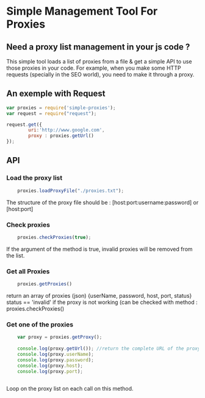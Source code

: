 # Simple Management Tool For Proxies 

## Need a proxy list management in your js code ? 

This simple tool loads a list of proxies from a file & get a simple API to use those proxies in your code. 
For example, when you make some HTTP requests (specially in the SEO world), you need to make it through a proxy. 


## An exemple with Request 


```javascript
var proxies = require('simple-proxies');
var request = require("request");

request.get({ 
		uri:'http://www.google.com',
		proxy : proxies.getUrl()
});


```


## API
### Load the proxy list
```javascript
	proxies.loadProxyFile("./proxies.txt");
 ``` 
 
 The structure of the proxy file should be : [host:port:username:password] or [host:port]

### Check proxies 
```javascript
	proxies.checkProxies(true); 
 ``` 
 
If the argument of the method is true, invalid proxies will be removed from the list. 

### Get all Proxies
```javascript
	proxies.getProxies()
 ``` 
 return an array of proxies (json) {userName, password, host, port, status}
 status == 'invalid' if the proxy is not working (can be checked with method : proxies.checkProxies()
 
### Get one of the proxies 
```javascript
	var proxy = proxies.getProxy();
	
	console.log(proxy.getUrl()); //return the complete URL of the proxy : http://username:pwd@host:port
	console.log(proxy.userName); 
	console.log(proxy.password); 
	console.log(proxy.host); 
	console.log(proxy.port); 
	
 ``` 
 
Loop on the proxy list on each call on this method. 

